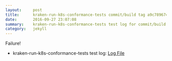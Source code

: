 ```yaml
---
layout:     post
title:      kraken-run-k8s-conformance-tests commit/build tag a9c7896748e80c20863ef31d1e3b4f419407a41b
date:       2016-09-27 23:07:08
summary:    kraken-run-k8s-conformance-tests test log for commit/build tag a9c7896748e80c20863ef31d1e3b4f419407a41b.
category:   jekyll
---
```


Failure!

- kraken-run-k8s-conformance-tests test log: [Log File](http://s3-us-west-2.amazonaws.com/kraken-e2e-logs/testlet2.kubeme.io/conformance/18/build-log.txt)
